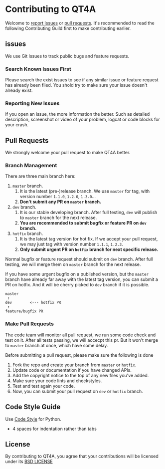 # Contributing to QT4A
Welcome to [report Issues](https://github.com/Tencent/QT4A/issues) or [pull requests](https://github.com/Tencent/QT4A/pulls). It's recommended to read the following Contributing Guild first to make contributing earlier. 

## issues
We use Git Issues to track public bugs and feature requests.

### Search Known Issues First
Please search the exist issues to see if any similar issue or feature request has already been filed. You shold try to make sure your issue doesn't already exist.

### Reporting New Issues
If you open an issue, the more information the better. Such as detailed description, screenshot or video of your problem, logcat or code blocks for your crash.

## Pull Requests
We strongly welcome your pull request to make QT4A better. 

### Branch Management
There are three main branch here:

1. `master` branch.
	1. It is the latest (pre-)release branch. We use `master` for tag, with version number `1.1.0`, `1.2.0`, `1.3.0`...
	2. **Don't submit any PR on `master` branch.**
2. `dev` branch. 
	1. It is our stable developing branch. After full testing, `dev` will publish to `master` branch for the next release.
	2. **You are recommended to submit bugfix or feature PR on `dev` branch.**
3. `hotfix` branch. 
	1. It is the latest tag version for hot fix. If we accept your pull request, we may just tag with version number `1.1.1`, `1.2.3`.
	2. **Only submit urgent PR on `hotfix` branch for next specific release.**

Normal bugfix or feature request should submit on `dev` branch. After full testing, we will merge them on `master` branch for the next release. 

If you have some urgent bugfix on a published version, but the `master` branch have already far away with the latest tag version, you can submit a PR on hotfix. And it will be cherry picked to `dev` branch if it is possible.

```
master
 ↑
dev        <--- hotfix PR
 ↑ 
feature/bugfix PR
```  

### Make Pull Requests
The code team will monitor all pull request, we run some code check and test on it. After all tests passing, we will accecpt this pr. But it won't merge to `master` branch at once, which have some delay.

Before submitting a pull request, please make sure the following is done

1. Fork the repo and create your branch from `master` or `hotfix`.
2. Update code or documentation if you have changed APIs.
3. Add the copyright notice to the top of any new files you've added.
4. Make sure your code lints and checkstyles.
5. Test and test again your code.
6. Now, you can submit your pull request on `dev` or `hotfix` branch.

## Code Style Guide
Use [Code Style](https://www.python.org/dev/peps/pep-0008/) for Python.

* 4 spaces for indentation rather than tabs

## License
By contributing to QT4A, you agree that your contributions will be licensed
under its [BSD LICENSE](https://github.com/Tencent/QT4A/blob/master/LICENSE)
